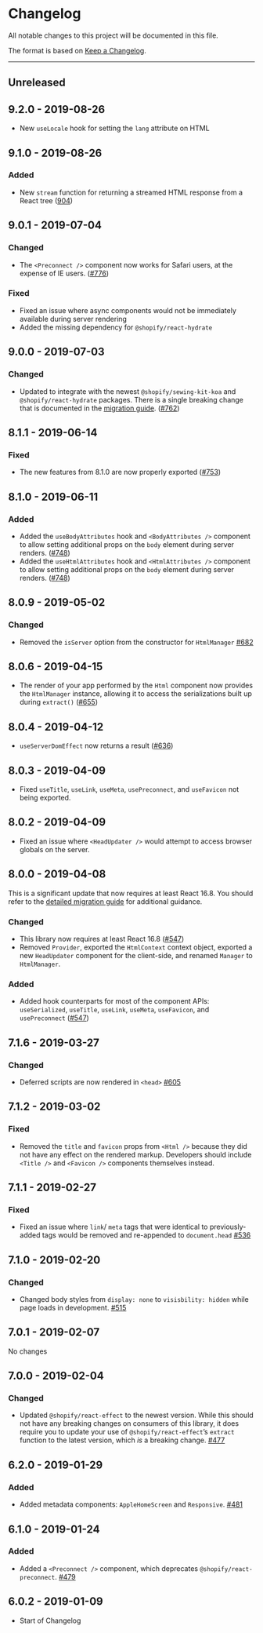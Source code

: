 # Changelog

All notable changes to this project will be documented in this file.

The format is based on [Keep a Changelog](http://keepachangelog.com/en/1.0.0/).

---

## Unreleased

## 9.2.0 - 2019-08-26

- New `useLocale` hook for setting the `lang` attribute on HTML

## 9.1.0 - 2019-08-26

### Added

- New `stream` function for returning a streamed HTML response from a React tree ([904](https://github.com/Shopify/quilt/pull/904))

## 9.0.1 - 2019-07-04

### Changed

- The `<Preconnect />` component now works for Safari users, at the expense of IE users. ([#776](https://github.com/Shopify/quilt/pull/776))

### Fixed

- Fixed an issue where async components would not be immediately available during server rendering
- Added the missing dependency for `@shopify/react-hydrate`

## 9.0.0 - 2019-07-03

### Changed

- Updated to integrate with the newest `@shopify/sewing-kit-koa` and `@shopify/react-hydrate` packages. There is a single breaking change that is documented in the [migration guide](./documentation/migration-version-8-to-9.md). ([#762](https://github.com/Shopify/quilt/pull/762))

## 8.1.1 - 2019-06-14

### Fixed

- The new features from 8.1.0 are now properly exported ([#753](https://github.com/Shopify/quilt/pull/753))

## 8.1.0 - 2019-06-11

### Added

- Added the `useBodyAttributes` hook and `<BodyAttributes />` component to allow setting additional props on the `body` element during server renders. ([#748](https://github.com/Shopify/quilt/pull/748))
- Added the `useHtmlAttributes` hook and `<HtmlAttributes />` component to allow setting additional props on the `body` element during server renders. ([#748](https://github.com/Shopify/quilt/pull/748))

## 8.0.9 - 2019-05-02

### Changed

- Removed the `isServer` option from the constructor for `HtmlManager` [#682](https://github.com/Shopify/quilt/pull/682)

## 8.0.6 - 2019-04-15

- The render of your app performed by the `Html` component now provides the `HtmlManager` instance, allowing it to access the serializations built up during `extract()` ([#655](https://github.com/Shopify/quilt/pull/655))

## 8.0.4 - 2019-04-12

- `useServerDomEffect` now returns a result ([#636](https://github.com/Shopify/quilt/pull/636))

## 8.0.3 - 2019-04-09

- Fixed `useTitle`, `useLink`, `useMeta`, `usePreconnect`, and `useFavicon` not being exported.

## 8.0.2 - 2019-04-09

- Fixed an issue where `<HeadUpdater />` would attempt to access browser globals on the server.

## 8.0.0 - 2019-04-08

This is a significant update that now requires at least React 16.8. You should refer to the [detailed migration guide](./documentation/migration-version-7-to-8.md) for additional guidance.

### Changed

- This library now requires at least React 16.8 ([#547](https://github.com/Shopify/quilt/pull/547))
- Removed `Provider`, exported the `HtmlContext` context object, exported a new `HeadUpdater` component for the client-side, and renamed `Manager` to `HtmlManager`.

### Added

- Added hook counterparts for most of the component APIs: `useSerialized`, `useTitle`, `useLink`, `useMeta`, `useFavicon`, and `usePreconnect` ([#547](https://github.com/Shopify/quilt/pull/547))

## 7.1.6 - 2019-03-27

### Changed

- Deferred scripts are now rendered in `<head>` [#605](https://github.com/Shopify/quilt/pull/605/files)

## 7.1.2 - 2019-03-02

### Fixed

- Removed the `title` and `favicon` props from `<Html />` because they did not have any effect on the rendered markup. Developers should include `<Title />` and `<Favicon />` components themselves instead.

## 7.1.1 - 2019-02-27

### Fixed

- Fixed an issue where `link`/ `meta` tags that were identical to previously-added tags would be removed and re-appended to `document.head` [#536](https://github.com/Shopify/quilt/pull/536)

## 7.1.0 - 2019-02-20

### Changed

- Changed body styles from `display: none` to `visisbility: hidden` while page loads in development. [#515](https://github.com/Shopify/quilt/pull/515)

## 7.0.1 - 2019-02-07

No changes

## 7.0.0 - 2019-02-04

### Changed

- Updated `@shopify/react-effect` to the newest version. While this should not have any breaking changes on consumers of this library, it does require you to update your use of `@shopify/react-effect`’s `extract` function to the latest version, which _is_ a breaking change. [#477](https://github.com/Shopify/quilt/pull/477)

## 6.2.0 - 2019-01-29

### Added

- Added metadata components: `AppleHomeScreen` and `Responsive`. [#481](https://github.com/Shopify/quilt/pull/481)

## 6.1.0 - 2019-01-24

### Added

- Added a `<Preconnect />` component, which deprecates `@shopify/react-preconnect`. [#479](https://github.com/Shopify/quilt/pull/479)

## 6.0.2 - 2019-01-09

- Start of Changelog
